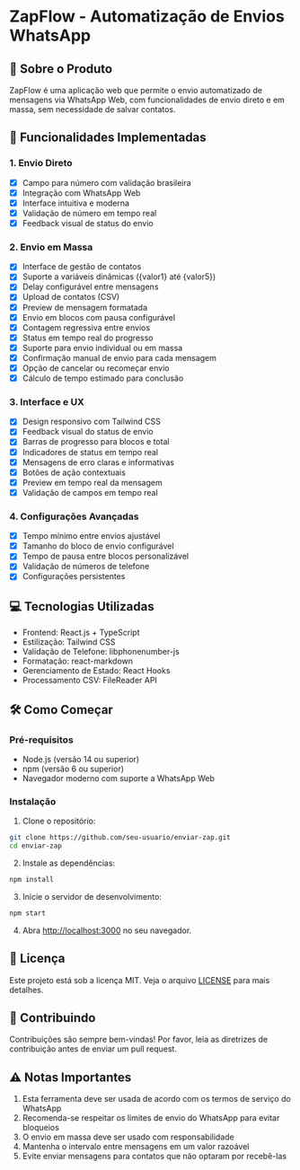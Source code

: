 # ZapFlow - Automatização de Envios WhatsApp

## 📱 Sobre o Produto

ZapFlow é uma aplicação web que permite o envio automatizado de mensagens via WhatsApp Web, com funcionalidades de envio direto e em massa, sem necessidade de salvar contatos.

## 🎯 Funcionalidades Implementadas

### 1. Envio Direto
- [x] Campo para número com validação brasileira
- [x] Integração com WhatsApp Web
- [x] Interface intuitiva e moderna
- [x] Validação de número em tempo real
- [x] Feedback visual de status do envio

### 2. Envio em Massa
- [x] Interface de gestão de contatos
- [x] Suporte a variáveis dinâmicas ({valor1} até {valor5})
- [x] Delay configurável entre mensagens
- [x] Upload de contatos (CSV)
- [x] Preview de mensagem formatada
- [x] Envio em blocos com pausa configurável
- [x] Contagem regressiva entre envios
- [x] Status em tempo real do progresso
- [x] Suporte para envio individual ou em massa
- [x] Confirmação manual de envio para cada mensagem
- [x] Opção de cancelar ou recomeçar envio
- [x] Cálculo de tempo estimado para conclusão

### 3. Interface e UX
- [x] Design responsivo com Tailwind CSS
- [x] Feedback visual do status de envio
- [x] Barras de progresso para blocos e total
- [x] Indicadores de status em tempo real
- [x] Mensagens de erro claras e informativas
- [x] Botões de ação contextuais
- [x] Preview em tempo real da mensagem
- [x] Validação de campos em tempo real

### 4. Configurações Avançadas
- [x] Tempo mínimo entre envios ajustável
- [x] Tamanho do bloco de envio configurável
- [x] Tempo de pausa entre blocos personalizável
- [x] Validação de números de telefone
- [x] Configurações persistentes

## 💻 Tecnologias Utilizadas

- Frontend: React.js + TypeScript
- Estilização: Tailwind CSS
- Validação de Telefone: libphonenumber-js
- Formatação: react-markdown
- Gerenciamento de Estado: React Hooks
- Processamento CSV: FileReader API

## 🛠️ Como Começar

### Pré-requisitos

- Node.js (versão 14 ou superior)
- npm (versão 6 ou superior)
- Navegador moderno com suporte a WhatsApp Web

### Instalação

1. Clone o repositório:
```bash
git clone https://github.com/seu-usuario/enviar-zap.git
cd enviar-zap
```

2. Instale as dependências:
```bash
npm install
```

3. Inicie o servidor de desenvolvimento:
```bash
npm start
```

4. Abra [http://localhost:3000](http://localhost:3000) no seu navegador.

## 📝 Licença

Este projeto está sob a licença MIT. Veja o arquivo [LICENSE](LICENSE) para mais detalhes.

## 🤝 Contribuindo

Contribuições são sempre bem-vindas! Por favor, leia as diretrizes de contribuição antes de enviar um pull request.

## ⚠️ Notas Importantes

1. Esta ferramenta deve ser usada de acordo com os termos de serviço do WhatsApp
2. Recomenda-se respeitar os limites de envio do WhatsApp para evitar bloqueios
3. O envio em massa deve ser usado com responsabilidade
4. Mantenha o intervalo entre mensagens em um valor razoável
5. Evite enviar mensagens para contatos que não optaram por recebê-las
